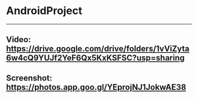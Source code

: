 # AndroidProject
------
## Video: https://drive.google.com/drive/folders/1vViZyta6w4cQ9YUJf2YeF6Qx5KxKSFSC?usp=sharing
## Screenshot: https://photos.app.goo.gl/YEprojNJ1JokwAE38
